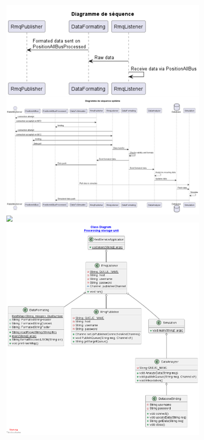 <img src="sequence_diagram.png"><br>
<img src="seq_diag2.png">
<img src="diagram_packages.png">
<img src="diag_classes.png">
